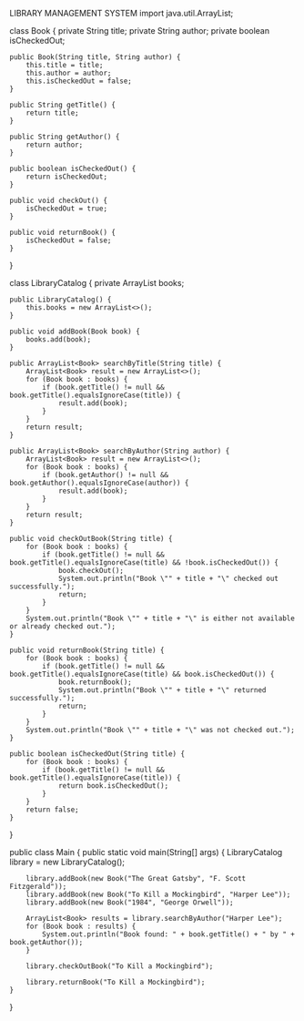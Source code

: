 LIBRARY MANAGEMENT SYSTEM
import java.util.ArrayList;

class Book {
    private String title;
    private String author;
    private boolean isCheckedOut;

    public Book(String title, String author) {
        this.title = title;
        this.author = author;
        this.isCheckedOut = false;
    }

    public String getTitle() {
        return title;
    }

    public String getAuthor() {
        return author;
    }

    public boolean isCheckedOut() {
        return isCheckedOut;
    }

    public void checkOut() {
        isCheckedOut = true;
    }

    public void returnBook() {
        isCheckedOut = false;
    }
}

class LibraryCatalog {
    private ArrayList<Book> books;

    public LibraryCatalog() {
        this.books = new ArrayList<>();
    }

    public void addBook(Book book) {
        books.add(book);
    }

    public ArrayList<Book> searchByTitle(String title) {
        ArrayList<Book> result = new ArrayList<>();
        for (Book book : books) {
            if (book.getTitle() != null && book.getTitle().equalsIgnoreCase(title)) {
                result.add(book);
            }
        }
        return result;
    }

    public ArrayList<Book> searchByAuthor(String author) {
        ArrayList<Book> result = new ArrayList<>();
        for (Book book : books) {
            if (book.getAuthor() != null && book.getAuthor().equalsIgnoreCase(author)) {
                result.add(book);
            }
        }
        return result;
    }

    public void checkOutBook(String title) {
        for (Book book : books) {
            if (book.getTitle() != null && book.getTitle().equalsIgnoreCase(title) && !book.isCheckedOut()) {
                book.checkOut();
                System.out.println("Book \"" + title + "\" checked out successfully.");
                return;
            }
        }
        System.out.println("Book \"" + title + "\" is either not available or already checked out.");
    }

    public void returnBook(String title) {
        for (Book book : books) {
            if (book.getTitle() != null && book.getTitle().equalsIgnoreCase(title) && book.isCheckedOut()) {
                book.returnBook();
                System.out.println("Book \"" + title + "\" returned successfully.");
                return;
            }
        }
        System.out.println("Book \"" + title + "\" was not checked out.");
    }

    public boolean isCheckedOut(String title) {
        for (Book book : books) {
            if (book.getTitle() != null && book.getTitle().equalsIgnoreCase(title)) {
                return book.isCheckedOut();
            }
        }
        return false;
    }
}

public class Main {
    public static void main(String[] args) {
        LibraryCatalog library = new LibraryCatalog();

        library.addBook(new Book("The Great Gatsby", "F. Scott Fitzgerald"));
        library.addBook(new Book("To Kill a Mockingbird", "Harper Lee"));
        library.addBook(new Book("1984", "George Orwell"));

        ArrayList<Book> results = library.searchByAuthor("Harper Lee");
        for (Book book : results) {
            System.out.println("Book found: " + book.getTitle() + " by " + book.getAuthor());
        }

        library.checkOutBook("To Kill a Mockingbird");

        library.returnBook("To Kill a Mockingbird");
    }
}
